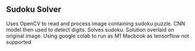 ## Sudoku Solver
Uses OpenCV to read and process image containing sudoku puzzle. CNN model then used to detect digits. Solves sudoku. Solution overlaid on original image.
Using google colab to run as M1 Macbook as tensorflow not supported
